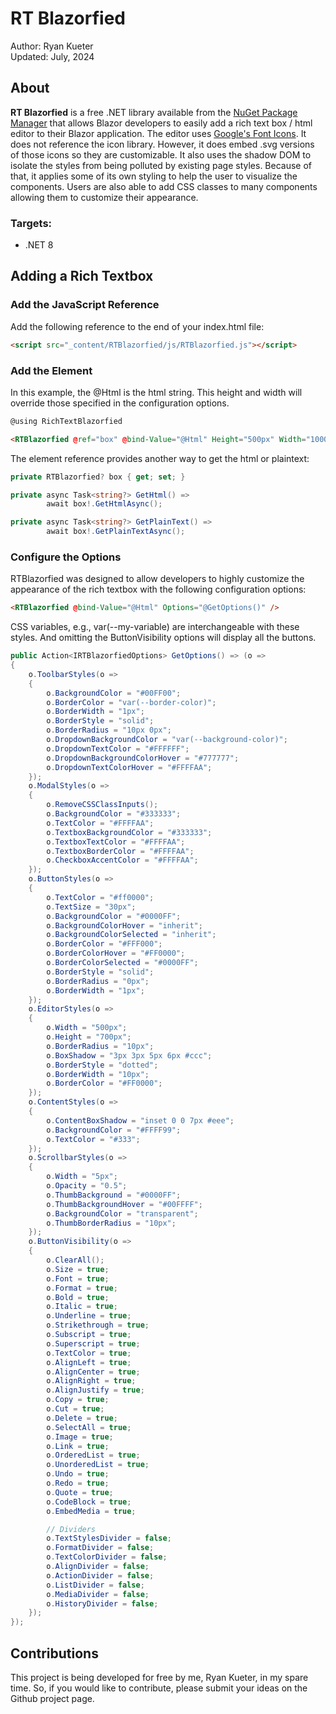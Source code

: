 # RT Blazorfied

Author: Ryan Kueter  
Updated: July, 2024

## About

**RT Blazorfied** is a free .NET library available from the [NuGet Package Manager](https://www.nuget.org/packages/RTBlazorfied) that allows Blazor developers to easily add a rich text box / html editor to their Blazor application. The editor uses [Google's Font Icons](https://fonts.google.com/icons). It does not reference the icon library. However, it does embed .svg versions of those icons so they are customizable. It also uses the shadow DOM to isolate the styles from being polluted by existing page styles. Because of that, it applies some of its own styling to help the user to visualize the components. Users are also able to add CSS classes to many components allowing them to customize their appearance.

### Targets:
- .NET 8

## Adding a Rich Textbox

### Add the JavaScript Reference

Add the following reference to the end of your index.html file:

```html
<script src="_content/RTBlazorfied/js/RTBlazorfied.js"></script>
```

### Add the Element

In this example, the @Html is the html string. This height and width will override those specified in the configuration options.
```html
@using RichTextBlazorfied

<RTBlazorfied @ref="box" @bind-Value="@Html" Height="500px" Width="1000px" />
```

The element reference provides another way to get the html or plaintext:
```csharp
private RTBlazorfied? box { get; set; }

private async Task<string?> GetHtml() =>
        await box!.GetHtmlAsync();

private async Task<string?> GetPlainText() =>
        await box!.GetPlainTextAsync();
```

### Configure the Options

RTBlazorfied was designed to allow developers to highly customize the appearance of the rich textbox with the following configuration options:
```html
<RTBlazorfied @bind-Value="@Html" Options="@GetOptions()" />
```

CSS variables, e.g., var(--my-variable) are interchangeable with these styles. And omitting the ButtonVisibility options will display all the buttons.
```csharp
public Action<IRTBlazorfiedOptions> GetOptions() => (o =>
{
    o.ToolbarStyles(o =>
    {
        o.BackgroundColor = "#00FF00";
        o.BorderColor = "var(--border-color)";
        o.BorderWidth = "1px";
        o.BorderStyle = "solid";
        o.BorderRadius = "10px 0px";
        o.DropdownBackgroundColor = "var(--background-color)";
        o.DropdownTextColor = "#FFFFFF";
        o.DropdownBackgroundColorHover = "#777777";
        o.DropdownTextColorHover = "#FFFFAA";
    });
    o.ModalStyles(o =>
    {
        o.RemoveCSSClassInputs();
        o.BackgroundColor = "#333333";
        o.TextColor = "#FFFFAA";
        o.TextboxBackgroundColor = "#333333";
        o.TextboxTextColor = "#FFFFAA";
        o.TextboxBorderColor = "#FFFFAA";
        o.CheckboxAccentColor = "#FFFFAA";
    });
    o.ButtonStyles(o =>
    {
        o.TextColor = "#ff0000";
        o.TextSize = "30px";
        o.BackgroundColor = "#0000FF";
        o.BackgroundColorHover = "inherit";
        o.BackgroundColorSelected = "inherit";
        o.BorderColor = "#FFF000";
        o.BorderColorHover = "#FF0000";
        o.BorderColorSelected = "#0000FF";
        o.BorderStyle = "solid";
        o.BorderRadius = "0px";
        o.BorderWidth = "1px";
    });
    o.EditorStyles(o =>
    {
        o.Width = "500px";
        o.Height = "700px";
        o.BorderRadius = "10px";
        o.BoxShadow = "3px 3px 5px 6px #ccc";
        o.BorderStyle = "dotted";
        o.BorderWidth = "10px";
        o.BorderColor = "#FF0000";
    });
    o.ContentStyles(o =>
    {
        o.ContentBoxShadow = "inset 0 0 7px #eee";
        o.BackgroundColor = "#FFFF99";
        o.TextColor = "#333";
    });
    o.ScrollbarStyles(o =>
    {
        o.Width = "5px";
        o.Opacity = "0.5";
        o.ThumbBackground = "#0000FF";
        o.ThumbBackgroundHover = "#00FFFF";
        o.BackgroundColor = "transparent";
        o.ThumbBorderRadius = "10px";
    });
    o.ButtonVisibility(o =>
    {
        o.ClearAll();
        o.Size = true;
        o.Font = true;
        o.Format = true;
        o.Bold = true;
        o.Italic = true;
        o.Underline = true;
        o.Strikethrough = true;
        o.Subscript = true;
        o.Superscript = true;
        o.TextColor = true;
        o.AlignLeft = true;
        o.AlignCenter = true;
        o.AlignRight = true;
        o.AlignJustify = true;
        o.Copy = true;
        o.Cut = true;
        o.Delete = true;
        o.SelectAll = true;
        o.Image = true;
        o.Link = true;
        o.OrderedList = true;
        o.UnorderedList = true;
        o.Undo = true;
        o.Redo = true;
        o.Quote = true;
        o.CodeBlock = true;
        o.EmbedMedia = true;

        // Dividers
        o.TextStylesDivider = false;
        o.FormatDivider = false;
        o.TextColorDivider = false;
        o.AlignDivider = false;
        o.ActionDivider = false;
        o.ListDivider = false;
        o.MediaDivider = false;
        o.HistoryDivider = false;
    });
});
```

###
## Contributions

This project is being developed for free by me, Ryan Kueter, in my spare time. So, if you would like to contribute, please submit your ideas on the Github project page.